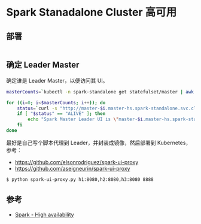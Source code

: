 # Spark Stanadalone Cluster 高可用

## 部署

```bash

```

## 确定 Leader Master

确定谁是 Leader Master，以便访问其 UI。

```bash
masterCounts=`kubectl -n spark-standalone get statefulset/master | awk '{if(NR>1)print $2}'`

for ((i=0; i<$masterCounts; i++)); do
    status=`curl -s "http://master-$i.master-hs.spark-standalone.svc.cluster.local:8080/json/" | jq -r '.status'`
    if [ "$status" == "ALIVE" ]; then
        echo "Spark Master Leader UI is \"master-$i.master-hs.spark-standalone.svc.cluster.local:8080\""
    fi
done
```

最好是自己写个脚本代理到 Leader，并封装成镜像，然后部署到 Kubernetes，参考：

* https://github.com/elsonrodriguez/spark-ui-proxy
* https://github.com/aseigneurin/spark-ui-proxy

```bash
$ python spark-ui-proxy.py h1:8080,h2:8080,h3:8080 8888
```

## 参考

* [Spark - High availability](https://gist.github.com/aseigneurin/3af6b228490a8deab519c6aea2c209bc)
